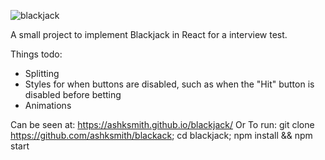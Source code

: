 ![blackjack](https://i.imgur.com/9pLY6tP.png)

A small project to implement Blackjack in React for a interview test. 

Things todo: 
  - Splitting
  - Styles for when buttons are disabled, such as when the "Hit" button is disabled before betting
  - Animations

Can be seen at: https://ashksmith.github.io/blackjack/
Or
To run: git clone https://github.com/ashksmith/blackack; cd blackjack; npm install && npm start
